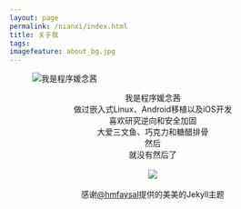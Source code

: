 ```yaml
---
layout: page
permalink: /nianxi/index.html
title: 关于我
tags:
imagefeature: about_bg.jpg
---
```

<figure>
  <img src="{{ site.url }}/images/avatar.png" alt="我是程序媛念茜">
  <figcaption></figcaption>
</figure>

<center>我是程序媛念茜</center>
<center>做过嵌入式Linux、Android移植以及iOS开发</center>
<center>喜欢研究逆向和安全加固</center>
<center>大爱三文鱼、巧克力和糖醋排骨</center>
<center>然后</center>
<center>就没有然后了</center>
<br>
<center> <a href="http://weibo.com/u/1879804595?s=6uyXnP" target="_blank"><img border="0" src="http://service.t.sina.com.cn/widget/qmd/1879804595/a0fe8b1d/1.png"/></a> </center>
<br>
<center>感谢<a href="http://twitter.com/hmfaysal">@hmfaysal</a>提供的美美的Jekyll主题</center>
